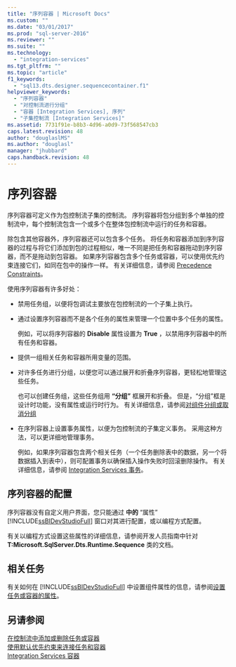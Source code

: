 ```yaml
---
title: "序列容器 | Microsoft Docs"
ms.custom: ""
ms.date: "03/01/2017"
ms.prod: "sql-server-2016"
ms.reviewer: ""
ms.suite: ""
ms.technology: 
  - "integration-services"
ms.tgt_pltfrm: ""
ms.topic: "article"
f1_keywords: 
  - "sql13.dts.designer.sequencecontainer.f1"
helpviewer_keywords: 
  - "序列容器"
  - "对控制流进行分组"
  - "容器 [Integration Services], 序列"
  - "子集控制流 [Integration Services]"
ms.assetid: 7731f91e-b8b3-4d96-a0d9-73f568547cb3
caps.latest.revision: 48
author: "douglaslMS"
ms.author: "douglasl"
manager: "jhubbard"
caps.handback.revision: 48
---
```

# 序列容器
  序列容器可定义作为包控制流子集的控制流。 序列容器将包分组到多个单独的控制流中，每个控制流包含一个或多个在整体包控制流中运行的任务和容器。  
  
 除包含其他容器外，序列容器还可以包含多个任务。 将任务和容器添加到序列容器的过程与将它们添加到包的过程相似，唯一不同是把任务和容器拖动到序列容器，而不是拖动到包容器。 如果序列容器包含多个任务或容器，可以使用优先约束连接它们，如同在包中的操作一样。 有关详细信息，请参阅 [Precedence Constraints](../../integration-services/control-flow/precedence-constraints.md)。  
  
 使用序列容器有许多好处：  
  
-   禁用任务组，以便将包调试主要放在包控制流的一个子集上执行。  
  
-   通过设置序列容器而不是各个任务的属性来管理一个位置中多个任务的属性。  
  
     例如，可以将序列容器的 **Disable** 属性设置为 **True** ，以禁用序列容器中的所有任务和容器。  
  
-   提供一组相关任务和容器所用变量的范围。  
  
-   对许多任务进行分组，以便您可以通过展开和折叠序列容器，更轻松地管理这些任务。  
  
     也可以创建任务组，这些任务组用 **“分组”** 框展开和折叠。 但是，“分组”框是设计时功能，没有属性或运行时行为。 有关详细信息，请参阅[对组件分组或取消分组](../../integration-services/group-or-ungroup-components.md)  
  
-   在序列容器上设置事务属性，以便为包控制流的子集定义事务。 采用这种方法，可以更详细地管理事务。  
  
     例如，如果序列容器包含两个相关任务（一个任务删除表中的数据，另一个将数据插入到表中），则可配置事务以确保插入操作失败时回滚删除操作。 有关详细信息，请参阅 [Integration Services 事务](../../integration-services/integration-services-transactions.md)。  
  
## 序列容器的配置  
 序列容器没有自定义用户界面，您只能通过 **中的** “属性” [!INCLUDE[ssBIDevStudioFull](../../includes/ssbidevstudiofull-md.md)] 窗口对其进行配置，或以编程方式配置。  
  
 有关以编程方式设置这些属性的详细信息，请参阅开发人员指南中针对 **T:Microsoft.SqlServer.Dts.Runtime.Sequence** 类的文档。  
  
## 相关任务  
 有关如何在 [!INCLUDE[ssBIDevStudioFull](../../includes/ssbidevstudiofull-md.md)] 中设置组件属性的信息，请参阅[设置任务或容器的属性](../Topic/Set%20the%20Properties%20of%20a%20Task%20or%20Container.md)。  
  
## 另请参阅  
 [在控制流中添加或删除任务或容器](../../integration-services/control-flow/add-or-delete-a-task-or-a-container-in-a-control-flow.md)   
 [使用默认优先约束来连接任务和容器](../Topic/Connect%20Tasks%20and%20Containers%20by%20Using%20a%20Default%20Precedence%20Constraint.md)   
 [Integration Services 容器](../../integration-services/control-flow/integration-services-containers.md)  
  
  